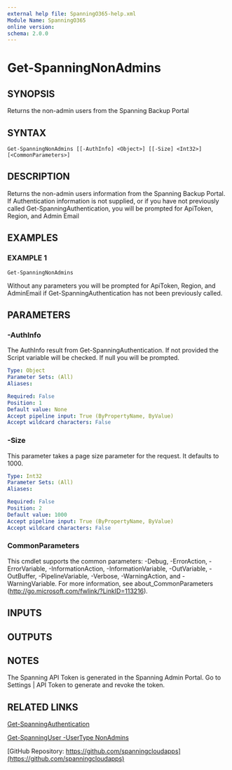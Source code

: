 ```yaml
---
external help file: SpanningO365-help.xml
Module Name: SpanningO365
online version:
schema: 2.0.0
---
```


# Get-SpanningNonAdmins

## SYNOPSIS
Returns the non-admin users from the Spanning Backup Portal

## SYNTAX

```
Get-SpanningNonAdmins [[-AuthInfo] <Object>] [[-Size] <Int32>] [<CommonParameters>]
```

## DESCRIPTION
Returns the non-admin users information from the Spanning Backup Portal.
If Authentication information is not supplied, or if you have not previously called Get-SpanningAuthentication, you will be prompted for ApiToken, Region, and Admin Email

## EXAMPLES

### EXAMPLE 1
```
Get-SpanningNonAdmins
```

Without any parameters you will be prompted for ApiToken, Region, and AdminEmail if Get-SpanningAuthentication has not been previously called.

## PARAMETERS

### -AuthInfo
The AuthInfo result from Get-SpanningAuthentication.
If not provided the Script variable will be checked.
If null you will be prompted.

```yaml
Type: Object
Parameter Sets: (All)
Aliases:

Required: False
Position: 1
Default value: None
Accept pipeline input: True (ByPropertyName, ByValue)
Accept wildcard characters: False
```

### -Size
This parameter takes a page size parameter for the request. It defaults to 1000.

```yaml
Type: Int32
Parameter Sets: (All)
Aliases:

Required: False
Position: 2
Default value: 1000
Accept pipeline input: True (ByPropertyName, ByValue)
Accept wildcard characters: False
```

### CommonParameters
This cmdlet supports the common parameters: -Debug, -ErrorAction, -ErrorVariable, -InformationAction, -InformationVariable, -OutVariable, -OutBuffer, -PipelineVariable, -Verbose, -WarningAction, and -WarningVariable. For more information, see about_CommonParameters (http://go.microsoft.com/fwlink/?LinkID=113216).

## INPUTS

## OUTPUTS

## NOTES
The Spanning API Token is generated in the Spanning Admin Portal.
Go to Settings | API Token to generate and revoke the token.

## RELATED LINKS

[Get-SpanningAuthentication](Get-SpanningAuthentication.md)

[Get-SpanningUser -UserType NonAdmins](Get-SpanningUser.md)

[GitHub Repository: https://github.com/spanningcloudapps](https://github.com/spanningcloudapps)

